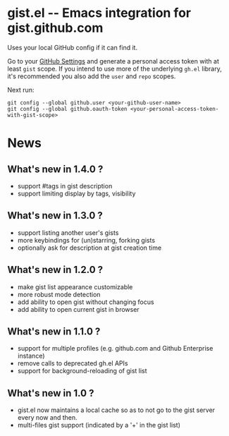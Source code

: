 
gist.el -- Emacs integration for gist.github.com
================================================

Uses your local GitHub config if it can find it.

Go to your [GitHub Settings](https://github.com/settings/tokens) and generate
a personal access token with at least `gist` scope. If you intend to use more
of the underlying `gh.el` library, it's recommended you also add the `user` and
`repo` scopes.

Next run:

``` Shell
git config --global github.user <your-github-user-name>
git config --global github.oauth-token <your-personal-access-token-with-gist-scope>
```

News
====

What's new in 1.4.0 ?
---------------------

* support #tags in gist description
* support limiting display by tags, visibility

What's new in 1.3.0 ?
---------------------

* support listing another user's gists
* more keybindings for (un)starring, forking gists
* optionally ask for description at gist creation time

What's new in 1.2.0 ?
---------------------

* make gist list appearance customizable
* more robust mode detection
* add ability to open gist without changing focus
* add ability to open current gist in browser

What's new in 1.1.0 ?
---------------------

* support for multiple profiles (e.g. github.com and Github Enterprise instance)
* remove calls to deprecated gh.el APIs
* support for background-reloading of gist list

What's new in 1.0 ?
-------------------

* gist.el now maintains a local cache so as to not go to the gist server every now and then.
* multi-files gist support (indicated by a '+' in the gist list)